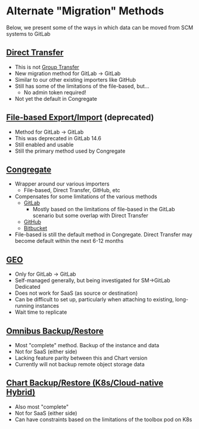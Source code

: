 # Alternate "Migration" Methods

Below, we present some of the ways in which data can be moved from SCM systems to GitLab

## [Direct Transfer](https://docs.gitlab.com/ee/user/group/import/#migrate-groups-by-direct-transfer-recommended)
- This is not [Group Transfer](https://docs.gitlab.com/ee/user/group/manage.html#transfer-a-group)
- New migration method for GitLab -> GitLab
- Similar to our other existing importers like GitHub
- Still has some of the limitations of the file-based, but...
  - No admin token required!
- Not yet the default in Congregate

## [File-based Export/Import](https://docs.gitlab.com/ee/user/group/import/#migrate-groups-by-uploading-an-export-file-deprecated) (deprecated)
- Method for GitLab -> GitLab
- This was deprecated in GitLab 14.6
- Still enabled and usable
- Still the primary method used by Congregate 

## [Congregate](https://gitlab.com/gitlab-org/professional-services-automation/tools/migration/congregate)
- Wrapper around our various importers
  - File-based, Direct Transfer, GitHub, etc
- Compensates for some limitations of the various methods
  - [GitLab](https://gitlab-org.gitlab.io/professional-services-automation/tools/migration/congregate/gitlab-migration-features-matrix/)
    - Mostly based on the limitations of file-based in the GitLab scenario but some overlap with Direct Transfer
  - [GitHub](https://gitlab-org.gitlab.io/professional-services-automation/tools/migration/congregate/github-migration-features-matrix/)
  - [Bitbucket](https://gitlab-org.gitlab.io/professional-services-automation/tools/migration/congregate/bitbucket-migration-features-matrix/)
- File-based is still the default method in Congregate. Direct Transfer may become default within the next 6-12 months

## [GEO](https://docs.gitlab.com/ee/administration/geo/)
- Only for GitLab -> GitLab
- Self-managed generally, but being investigated for SM->GitLab Dedicated
- Does not work for SaaS (as source or destination)
- Can be difficult to set up, particularly when attaching to existing, long-running instances
- Wait time to replicate

## [Omnibus Backup/Restore](https://docs.gitlab.com/ee/administration/backup_restore/)
- Most "complete" method. Backup of the instance and data
- Not for SaaS (either side)
- Lacking feature parity between this and Chart version
- Currently will not backup remote object storage data

## [Chart Backup/Restore (K8s/Cloud-native Hybrid)](https://docs.gitlab.com/charts/architecture/backup-restore.html)
- Also most "complete"
- Not for SaaS (either side)
- Can have constraints based on the limitations of the toolbox pod on K8s
